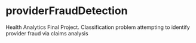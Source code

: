 # providerFraudDetection
Health Analytics Final Project. Classification problem attempting to identify provider fraud via claims analysis
